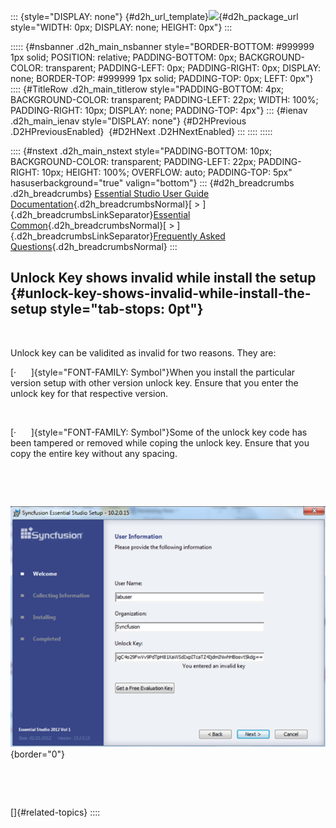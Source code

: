 ::: {style="DISPLAY: none"}
[](ms-xhelp:///?Id=d2h_url_template){#d2h_url_template}![](!package_url!){#d2h_package_url style="WIDTH: 0px; DISPLAY: none; HEIGHT: 0px"}
:::

::::: {#nsbanner .d2h_main_nsbanner style="BORDER-BOTTOM: #999999 1px solid; POSITION: relative; PADDING-BOTTOM: 0px; BACKGROUND-COLOR: transparent; PADDING-LEFT: 0px; PADDING-RIGHT: 0px; DISPLAY: none; BORDER-TOP: #999999 1px solid; PADDING-TOP: 0px; LEFT: 0px"}
:::: {#TitleRow .d2h_main_titlerow style="PADDING-BOTTOM: 4px; BACKGROUND-COLOR: transparent; PADDING-LEFT: 22px; WIDTH: 100%; PADDING-RIGHT: 10px; DISPLAY: none; PADDING-TOP: 4px"}
::: {#ienav .d2h_main_ienav style="DISPLAY: none"}
[](ms-xhelp:///?Id=193b8201-1f78-4e36-9a52-a8fe328d000d){#D2HPrevious .D2HPreviousEnabled}  [](ms-xhelp:///?Id=7c104b30-cfaa-4a58-a14e-9015a1f96ad4){#D2HNext .D2HNextEnabled}
:::
::::
:::::

:::: {#nstext .d2h_main_nstext style="PADDING-BOTTOM: 10px; BACKGROUND-COLOR: transparent; PADDING-LEFT: 22px; PADDING-RIGHT: 10px; HEIGHT: 100%; OVERFLOW: auto; PADDING-TOP: 5px" hasuserbackground="true" valign="bottom"}
::: {#d2h_breadcrumbs .d2h_breadcrumbs}
[Essential Studio User Guide Documentation](ms-xhelp:///?Id=12457748-09e3-4d74-a240-8e049cedf030){.d2h_breadcrumbsNormal}[ \> ]{.d2h_breadcrumbsLinkSeparator}[Essential Common](ms-xhelp:///?Id=2bfe10b6-fac1-4f91-a173-04db314f10c3){.d2h_breadcrumbsNormal}[ \> ]{.d2h_breadcrumbsLinkSeparator}[Frequently Asked Questions](ms-xhelp:///?Id=8c0b82fa-382a-437e-9ce1-9b9ffd3f2ead){.d2h_breadcrumbsNormal}
:::

## Unlock Key shows invalid while install the setup {#unlock-key-shows-invalid-while-install-the-setup style="tab-stops: 0pt"}

 

Unlock key can be validited as invalid for two reasons. They are:

[·      ]{style="FONT-FAMILY: Symbol"}When you install the particular version setup with other version unlock key. Ensure that you enter the unlock key for that respective version.

 

[·      ]{style="FONT-FAMILY: Symbol"}Some of the unlock key code has been tampered or removed while coping the unlock key. Ensure that you copy the entire key without any spacing.

 

 

![](ImagesExt/image67_169.png){border="0"}

 

 

[]{#related-topics}
::::
